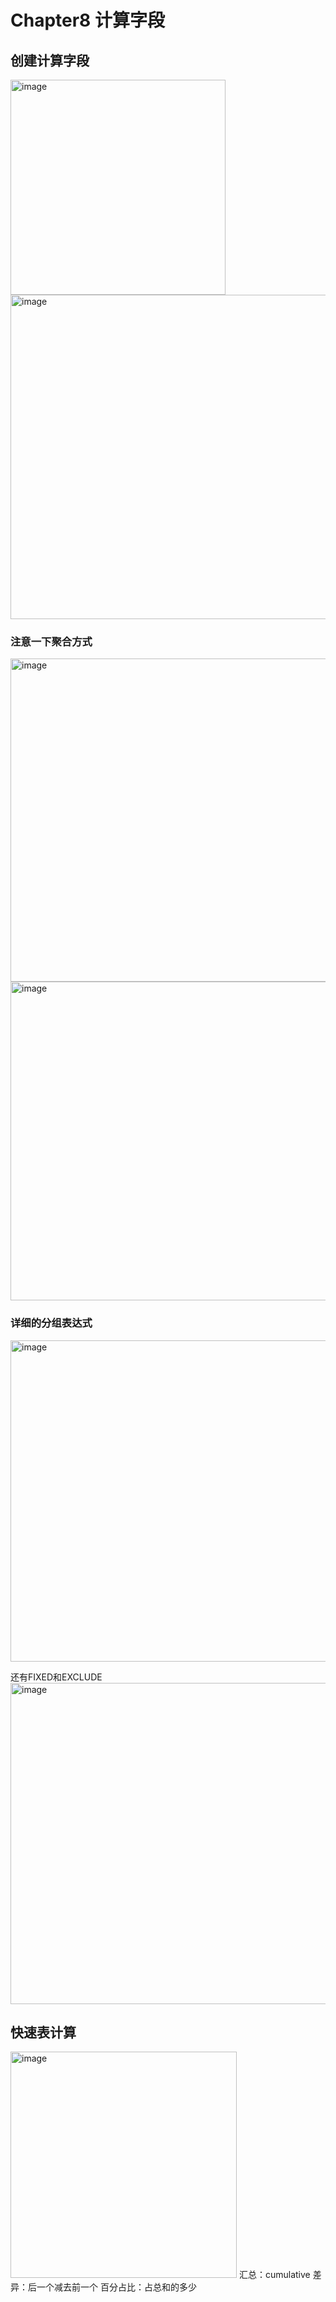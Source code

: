 # Chapter8 计算字段
## 创建计算字段
<img width="344" alt="image" src="https://user-images.githubusercontent.com/105503216/182106689-837a0d3c-46eb-4c64-9be4-5abb6db53719.png">   

<img width="519" alt="image" src="https://user-images.githubusercontent.com/105503216/182107874-41edd3fb-0ef9-447b-a668-4217257a989c.png">

### 注意一下聚合方式 
<img width="517" alt="image" src="https://user-images.githubusercontent.com/105503216/182112135-60ddbc65-f0a8-4d4a-90b0-6e6a5fdd7036.png">  

<img width="510" alt="image" src="https://user-images.githubusercontent.com/105503216/182112080-a4069b02-f667-410e-b679-98eaaf1780fc.png">   


### 详细的分组表达式
<img width="514" alt="image" src="https://user-images.githubusercontent.com/105503216/182152707-9eb78f5b-fc00-4d25-a21d-3dbb792af4f5.png">  

还有FIXED和EXCLUDE  
<img width="514" alt="image" src="https://user-images.githubusercontent.com/105503216/182153083-004522d3-8f10-495c-91ff-db2350b4c5f1.png">

## 快速表计算
<img width="362" alt="image" src="https://user-images.githubusercontent.com/105503216/182160504-e78705d3-1b79-4ff1-9e59-df05788adc7d.png">  
汇总：cumulative  
差异：后一个减去前一个  
百分占比：占总和的多少  

